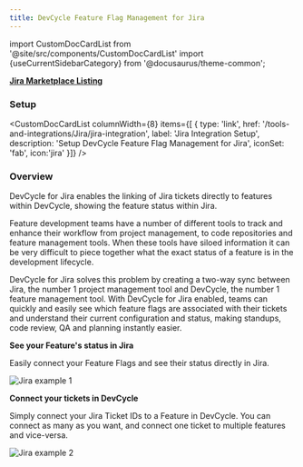 ```yaml
---
title: DevCycle Feature Flag Management for Jira
---
```


import CustomDocCardList from '@site/src/components/CustomDocCardList'
import {useCurrentSidebarCategory} from '@docusaurus/theme-common';

**[Jira Marketplace Listing](https://marketplace.atlassian.com/apps/1227643/devcycle-feature-flag-management-for-jira)**

### Setup

<CustomDocCardList columnWidth={8} items={[
  {
    type: 'link',
    href: '/tools-and-integrations/Jira/jira-integration',
    label: 'Jira Integration Setup',
    description: 'Setup DevCycle Feature Flag Management for Jira',
    iconSet: 'fab',
    icon:'jira'
  }]} />

### Overview

DevCycle for Jira enables the linking of Jira tickets directly to features within DevCycle, showing the feature status within Jira.

Feature development teams have a number of different tools to track and enhance their workflow from project management, to code repositories and feature management tools. When these tools have siloed information it can be very difficult to piece together what the exact status of a feature is in the development lifecycle.


DevCycle for Jira solves this problem by creating a two-way sync between Jira, the number 1 project management tool and DevCycle, the number 1 feature management tool. With DevCycle for Jira enabled, teams can quickly and easily see which feature flags are associated with their tickets and understand their current configuration and status, making standups, code review, QA and planning instantly easier.

**See your Feature's status in Jira**

Easily connect your Feature Flags and see their status directly in Jira.

![Jira example 1](/feb-2022-jira-section-1.png)

**Connect your tickets in DevCycle**

Simply connect your Jira Ticket IDs to a Feature in DevCycle. You can connect as many as you want, and connect one ticket to multiple features and vice-versa.

![Jira example 2](/feb-2022-jira-section-2.png)
